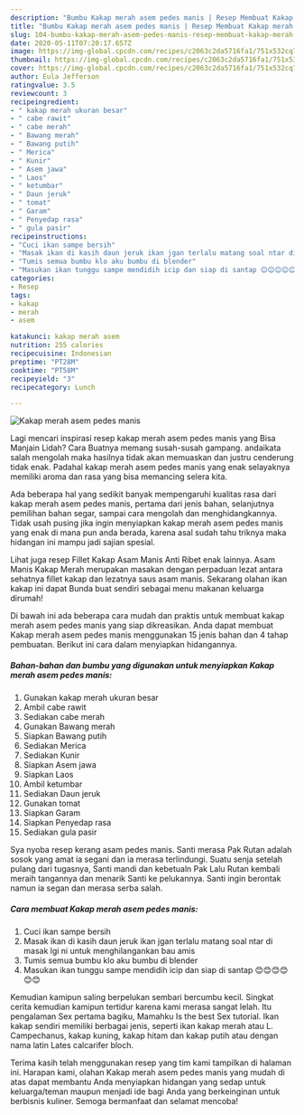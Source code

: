 ```yaml
---
description: "Bumbu Kakap merah asem pedes manis | Resep Membuat Kakap merah asem pedes manis Yang Mudah Dan Praktis"
title: "Bumbu Kakap merah asem pedes manis | Resep Membuat Kakap merah asem pedes manis Yang Mudah Dan Praktis"
slug: 104-bumbu-kakap-merah-asem-pedes-manis-resep-membuat-kakap-merah-asem-pedes-manis-yang-mudah-dan-praktis
date: 2020-05-11T07:20:17.657Z
image: https://img-global.cpcdn.com/recipes/c2063c2da5716fa1/751x532cq70/kakap-merah-asem-pedes-manis-foto-resep-utama.jpg
thumbnail: https://img-global.cpcdn.com/recipes/c2063c2da5716fa1/751x532cq70/kakap-merah-asem-pedes-manis-foto-resep-utama.jpg
cover: https://img-global.cpcdn.com/recipes/c2063c2da5716fa1/751x532cq70/kakap-merah-asem-pedes-manis-foto-resep-utama.jpg
author: Eula Jefferson
ratingvalue: 3.5
reviewcount: 3
recipeingredient:
- " kakap merah ukuran besar"
- " cabe rawit"
- " cabe merah"
- " Bawang merah"
- " Bawang putih"
- " Merica"
- " Kunir"
- " Asem jawa"
- " Laos"
- " ketumbar"
- " Daun jeruk"
- " tomat"
- " Garam"
- " Penyedap rasa"
- " gula pasir"
recipeinstructions:
- "Cuci ikan sampe bersih"
- "Masak ikan di kasih daun jeruk ikan jgan terlalu matang soal ntar di masak lgi ni untuk menghilangankan bau amis"
- "Tumis semua bumbu klo aku bumbu di blender"
- "Masukan ikan tunggu sampe mendidih icip dan siap di santap 😊😊😊😊😊😊"
categories:
- Resep
tags:
- kakap
- merah
- asem

katakunci: kakap merah asem 
nutrition: 255 calories
recipecuisine: Indonesian
preptime: "PT28M"
cooktime: "PT58M"
recipeyield: "3"
recipecategory: Lunch

---
```



![Kakap merah asem pedes manis](https://img-global.cpcdn.com/recipes/c2063c2da5716fa1/751x532cq70/kakap-merah-asem-pedes-manis-foto-resep-utama.jpg)

Lagi mencari inspirasi resep kakap merah asem pedes manis yang Bisa Manjain Lidah? Cara Buatnya memang susah-susah gampang. andaikata salah mengolah maka hasilnya tidak akan memuaskan dan justru cenderung tidak enak. Padahal kakap merah asem pedes manis yang enak selayaknya memiliki aroma dan rasa yang bisa memancing selera kita.

Ada beberapa hal yang sedikit banyak mempengaruhi kualitas rasa dari kakap merah asem pedes manis, pertama dari jenis bahan, selanjutnya pemilihan bahan segar, sampai cara mengolah dan menghidangkannya. Tidak usah pusing jika ingin menyiapkan kakap merah asem pedes manis yang enak di mana pun anda berada, karena asal sudah tahu triknya maka hidangan ini mampu jadi sajian spesial.

Lihat juga resep Fillet Kakap Asam Manis Anti Ribet enak lainnya. Asam Manis Kakap Merah merupakan masakan dengan perpaduan lezat antara sehatnya fillet kakap dan lezatnya saus asam manis. Sekarang olahan ikan kakap ini dapat Bunda buat sendiri sebagai menu makanan keluarga dirumah!


Di bawah ini ada beberapa cara mudah dan praktis untuk membuat kakap merah asem pedes manis yang siap dikreasikan. Anda dapat membuat Kakap merah asem pedes manis menggunakan 15 jenis bahan dan 4 tahap pembuatan. Berikut ini cara dalam menyiapkan hidangannya.

<!--inarticleads1-->

##### Bahan-bahan dan bumbu yang digunakan untuk menyiapkan Kakap merah asem pedes manis:

1. Gunakan  kakap merah ukuran besar
1. Ambil  cabe rawit
1. Sediakan  cabe merah
1. Gunakan  Bawang merah
1. Siapkan  Bawang putih
1. Sediakan  Merica
1. Sediakan  Kunir
1. Siapkan  Asem jawa
1. Siapkan  Laos
1. Ambil  ketumbar
1. Sediakan  Daun jeruk
1. Gunakan  tomat
1. Siapkan  Garam
1. Siapkan  Penyedap rasa
1. Sediakan  gula pasir


Sya nyoba resep kerang asam pedes manis. Santi merasa Pak Rutan adalah sosok yang amat ia segani dan ia merasa terlindungi. Suatu senja setelah pulang dari tugasnya, Santi mandi dan kebetualn Pak Lalu Rutan kembali meraih tangannya dan menarik Santi ke pelukannya. Santi ingin berontak namun ia segan dan merasa serba salah. 

<!--inarticleads2-->

##### Cara membuat Kakap merah asem pedes manis:

1. Cuci ikan sampe bersih
1. Masak ikan di kasih daun jeruk ikan jgan terlalu matang soal ntar di masak lgi ni untuk menghilangankan bau amis
1. Tumis semua bumbu klo aku bumbu di blender
1. Masukan ikan tunggu sampe mendidih icip dan siap di santap 😊😊😊😊😊😊


Kemudian kamipun saling berpelukan sembari bercumbu kecil. Singkat cerita kemudian kamipun tertidur karena kami merasa sangat lelah. Itu pengalaman Sex pertama bagiku, Mamahku Is the best Sex tutorial. Ikan kakap sendiri memiliki berbagai jenis, seperti ikan kakap merah atau L. Campechanus, kakap kuning, kakap hitam dan kakap putih atau dengan nama latin Lates calcarifer bloch. 

Terima kasih telah menggunakan resep yang tim kami tampilkan di halaman ini. Harapan kami, olahan Kakap merah asem pedes manis yang mudah di atas dapat membantu Anda menyiapkan hidangan yang sedap untuk keluarga/teman maupun menjadi ide bagi Anda yang berkeinginan untuk berbisnis kuliner. Semoga bermanfaat dan selamat mencoba!
